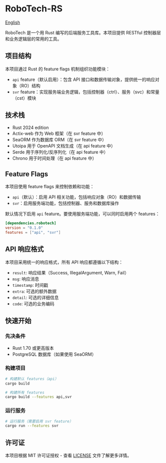 # RoboTech-RS

[English](README.md)

RoboTech 是一个用 Rust 编写的后端服务工具库。本项目提供 RESTful 控制器层和业务逻辑层的常用的工具。

## 项目结构

本项目通过 Rust 的 feature flags 机制组织功能模块：

- `api` feature（默认启用）：包含 API 接口和数据传输对象，提供统一的响应对象（RO）结构
- `svr` feature：实现服务端业务逻辑，包括控制器（ctrl）、服务（svc）和常量（cst）模块

## 技术栈

- Rust 2024 edition
- Actix-web 作为 Web 框架（在 svr feature 中）
- SeaORM 作为数据库 ORM（在 svr feature 中）
- Utoipa 用于 OpenAPI 文档生成（在 api feature 中）
- Serde 用于序列化/反序列化（在 api feature 中）
- Chrono 用于时间处理（在 api feature 中）

## Feature Flags

本项目使用 feature flags 来控制依赖和功能：

- `api`（默认）：启用 API 相关功能，包括响应对象（RO）和数据传输
- `svr`：启用服务端功能，包括控制器、服务和数据库操作

默认情况下启用 `api` feature。要使用服务端功能，可以同时启用两个 features：

```toml
[dependencies.robotech]
version = "0.1.0"
features = ["api", "svr"]
```

## API 响应格式

本项目采用统一的响应格式，所有 API 响应都遵循以下结构：

- `result`: 响应结果（Success, IllegalArgument, Warn, Fail）
- `msg`: 响应消息
- `timestamp`: 时间戳
- `extra`: 可选的额外数据
- `detail`: 可选的详细信息
- `code`: 可选的业务编码

## 快速开始

### 先决条件

- Rust 1.70 或更高版本
- PostgreSQL 数据库（如果使用 SeaORM）

### 构建项目

```bash
# 构建默认 features（api）
cargo build

# 构建所有 features
cargo build --features api,svr
```

### 运行服务

```bash
# 运行服务（需要启用 svr feature）
cargo run --features svr
```

## 许可证

本项目根据 MIT 许可证授权 - 查看 [LICENSE](LICENSE) 文件了解更多详情。